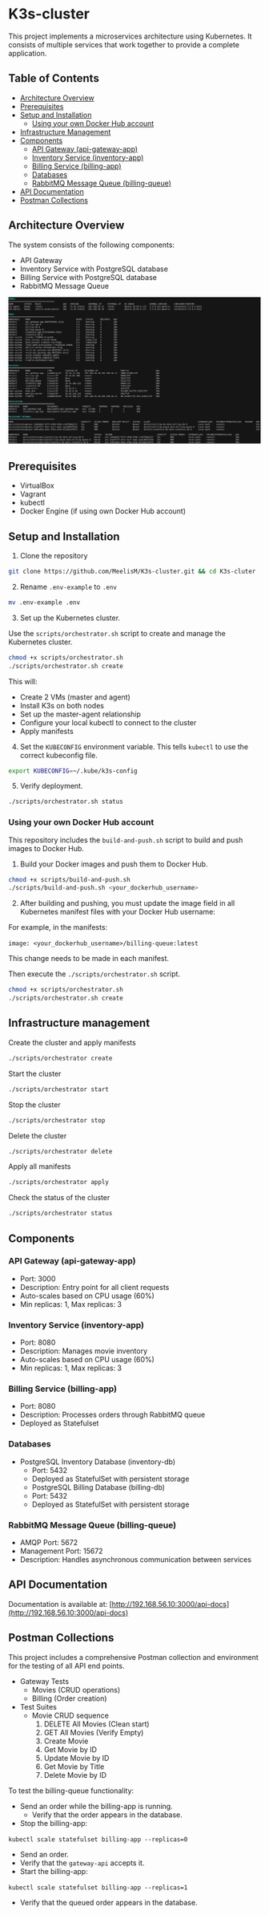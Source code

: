 # K3s-cluster

This project implements a microservices architecture using Kubernetes. It consists of multiple services that work together to provide a complete application.

## Table of Contents

- [Architecture Overview](#architecture-overview)
- [Prerequisites](#prerequisites)
- [Setup and Installation](#setup-and-installation)
  - [Using your own Docker Hub account](#using-your-own-docker-hub-account)
- [Infrastructure Management](#infrastructure-management)
- [Components](#components)
  - [API Gateway (api-gateway-app)](#api-gateway-api-gateway-app)
  - [Inventory Service (inventory-app)](#inventory-service-inventory-app)
  - [Billing Service (billing-app)](#billing-service-billing-app)
  - [Databases](#databases)
  - [RabbitMQ Message Queue (billing-queue)](#rabbitmq-message-queue-billing-queue)
- [API Documentation](#api-documentation)
- [Postman Collections](#postman-collections)

## Architecture Overview

The system consists of the following components:

- API Gateway
- Inventory Service with PostgreSQL database
- Billing Service with PostgreSQL database
- RabbitMQ Message Queue

![Terminal output showing the status of Kubernetes nodes, pods, services, autoscaling and persistent volumes using orchestrator.sh script](/image/status.png "Kubernetes Cluster Status: Nodes, Pods, Services, Autoscaling, and Persistent Volumes")

## Prerequisites

- VirtualBox
- Vagrant
- kubectl
- Docker Engine (if using own Docker Hub account)

## Setup and Installation

1. Clone the repository

```bash
git clone https://github.com/MeelisM/K3s-cluster.git && cd K3s-cluter
```

2. Rename `.env-example` to `.env`

```bash
mv .env-example .env
```

3. Set up the Kubernetes cluster.<br>

Use the `scripts/orchestrator.sh` script to create and manage the Kubernetes cluster.

```bash
chmod +x scripts/orchestrator.sh
./scripts/orchestrator.sh create
```

This will:

- Create 2 VMs (master and agent)
- Install K3s on both nodes
- Set up the master-agent relationship
- Configure your local kubectl to connect to the cluster
- Apply manifests

4. Set the `KUBECONFIG` environment variable.
   This tells `kubectl` to use the correct kubeconfig file.

```bash
export KUBECONFIG=~/.kube/k3s-config
```

5.  Verify deployment.

```bash
./scripts/orchestrator.sh status
```

### Using your own Docker Hub account

This repository includes the `build-and-push.sh` script to build and push images to Docker Hub.

1. Build your Docker images and push them to Docker Hub.

```bash
chmod +x scripts/build-and-push.sh
./scripts/build-and-push.sh <your_dockerhub_username>
```

2. After building and pushing, you must update the image field in all Kubernetes manifest files with your Docker Hub username:

For example, in the manifests:

`image: <your_dockerhub_username>/billing-queue:latest`

This change needs to be made in each manifest.

Then execute the `./scripts/orchestrator.sh` script.

```bash
chmod +x scripts/orchestrator.sh
./scripts/orchestrator.sh create
```

## Infrastructure management

Create the cluster and apply manifests

```bash
./scripts/orchestrator create
```

Start the cluster

```bash
./scripts/orchestrator start
```

Stop the cluster

```bash
./scripts/orchestrator stop
```

Delete the cluster

```bash
./scripts/orchestrator delete
```

Apply all manifests

```bash
./scripts/orchestrator apply
```

Check the status of the cluster

```bash
./scripts/orchestrator status
```

## Components

### API Gateway (api-gateway-app)

- Port: 3000
- Description: Entry point for all client requests
- Auto-scales based on CPU usage (60%)
- Min replicas: 1, Max replicas: 3

### Inventory Service (inventory-app)

- Port: 8080
- Description: Manages movie inventory
- Auto-scales based on CPU usage (60%)
- Min replicas: 1, Max replicas: 3

### Billing Service (billing-app)

- Port: 8080
- Description: Processes orders through RabbitMQ queue
- Deployed as Statefulset

### Databases

- PostgreSQL Inventory Database (inventory-db)
  - Port: 5432
  - Deployed as StatefulSet with persistent storage
  - PostgreSQL Billing Database (billing-db)
  - Port: 5432
  - Deployed as StatefulSet with persistent storage

### RabbitMQ Message Queue (billing-queue)

- AMQP Port: 5672
- Management Port: 15672
- Description: Handles asynchronous communication between services

## API Documentation

Documentation is available at: [http://192.168.56.10:3000/api-docs](http://192.168.56.10:3000/api-docs)

## Postman Collections

This project includes a comprehensive Postman collection and environment for the testing of all API end points.

- Gateway Tests
  - Movies (CRUD operations)
  - Billing (Order creation)
- Test Suites
  - Movie CRUD sequence
    1. DELETE All Movies (Clean start)
    2. GET All Movies (Verify Empty)
    3. Create Movie
    4. Get Movie by ID
    5. Update Movie by ID
    6. Get Movie by Title
    7. Delete Movie by ID

To test the billing-queue functionality:

- Send an order while the billing-app is running.
  - Verify that the order appears in the database.
- Stop the billing-app:

`kubectl scale statefulset billing-app --replicas=0`

- Send an order.
- Verify that the `gateway-api` accepts it.
- Start the billing-app:

`kubectl scale statefulset billing-app --replicas=1`

- Verify that the queued order appears in the database.
